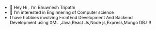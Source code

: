 - 👋 Hey Hi , I’m Bhuwnesh Tripathi
- 👀 I’m interested in Enginnering  of Computer science
- I have hobbies involving FrontEnd Development And Backend Development using XML ,Java,React Js,Node js,Express,Mongo DB.!!!!



<!---
bhanutripathi12/bhanutripathi12 is a ✨ special ✨ repository because its `README.md` (this file) appears on your GitHub profile.
You can click the Preview link to take a look at your changes.
--->
